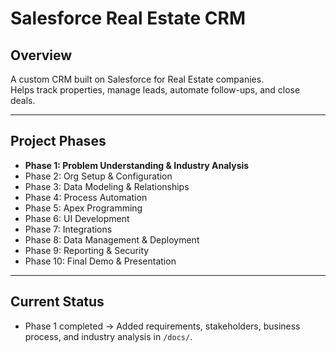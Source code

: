 # Salesforce Real Estate CRM

## Overview
A custom CRM built on Salesforce for Real Estate companies.  
Helps track properties, manage leads, automate follow-ups, and close deals.

---

## Project Phases

- **Phase 1: Problem Understanding & Industry Analysis**
- Phase 2: Org Setup & Configuration
- Phase 3: Data Modeling & Relationships
- Phase 4: Process Automation
- Phase 5: Apex Programming
- Phase 6: UI Development
- Phase 7: Integrations
- Phase 8: Data Management & Deployment
- Phase 9: Reporting & Security
- Phase 10: Final Demo & Presentation

---

## Current Status
- Phase 1 completed → Added requirements, stakeholders, business process, and industry analysis in `/docs/`.
